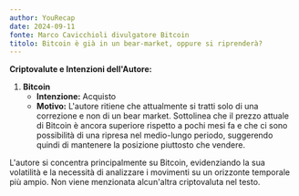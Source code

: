 ```yaml
---
author: YouRecap
date: 2024-09-11
fonte: Marco Cavicchioli divulgatore Bitcoin
titolo: Bitcoin è già in un bear-market, oppure si riprenderà?
---
```


**Criptovalute e Intenzioni dell'Autore:**

1. **Bitcoin**
   - **Intenzione:** Acquisto
   - **Motivo:** L'autore ritiene che attualmente si tratti solo di una correzione e non di un bear market. Sottolinea che il prezzo attuale di Bitcoin è ancora superiore rispetto a pochi mesi fa e che ci sono possibilità di una ripresa nel medio-lungo periodo, suggerendo quindi di mantenere la posizione piuttosto che vendere.

L'autore si concentra principalmente su Bitcoin, evidenziando la sua volatilità e la necessità di analizzare i movimenti su un orizzonte temporale più ampio. Non viene menzionata alcun'altra criptovaluta nel testo.
